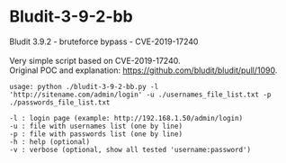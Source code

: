 # Bludit-3-9-2-bb
Bludit 3.9.2 - bruteforce bypass - CVE-2019-17240
\
\
Very simple script based on CVE-2019-17240.
\
Original POC and explanation: https://github.com/bludit/bludit/pull/1090.  
  
  
```
usage: python ./bludit-3-9-2-bb.py -l 'http://sitename.com/admin/login' -u ./usernames_file_list.txt -p ./passwords_file_list.txt

-l : login page (example: http://192.168.1.50/admin/login)
-u : file with usernames list (one by line)
-p : file with passwords list (one by line)
-h : help (optional)
-v : verbose (optional, show all tested 'username:password')
```


